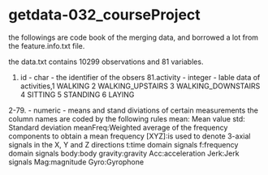 # getdata-032_courseProject
the followings are code book of the merging data, and borrowed a lot from the feature.info.txt file.

the data.txt contains 10299 observations and 81 variables.

1. id - char - the identifier of the obsers
81.activity - integer - lable data of activities,1 WALKING 2 WALKING_UPSTAIRS 3 WALKING_DOWNSTAIRS 4 SITTING 5 STANDING 6 LAYING

2-79.<column names> - numeric - means and stand diviations of certain measurements
the column names are coded by the following rules
mean: Mean value
std: Standard deviation
meanFreq:Weighted average of the frequency components to obtain a mean frequency
[XYZ]:is used to denote 3-axial signals in the X, Y and Z directions
t:time domain signals
f:frequency domain signals
body:body
gravity:gravity
Acc:acceleration
Jerk:Jerk signals
Mag:magnitude
Gyro:Gyrophone
